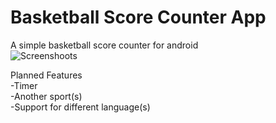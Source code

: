 # Basketball Score Counter App  
A simple basketball score counter for android<br/>
![Screenshoots](https://i.imgur.com/2pcFJDC.png)

Planned Features<br/>
-Timer<br/>
-Another sport(s)<br/>
-Support for different language(s)<br/>
